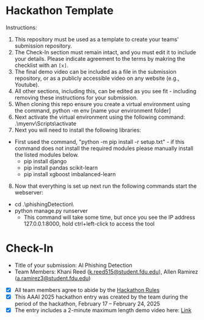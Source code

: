 # Hackathon Template

Instructions:
1. This repository must be used as a template to create your teams' submission repository.
2. The Check-In section must remain intact, and you must edit it to include your details. Please indicate agreement to the terms by makring the checklist with an `[x]`.
3. The final demo video can be included as a file in the submission repository, or as a publicly accessible video on any website (e.g., Youtube).
4. All other sections, including this, can be edited as you see fit - including removing these instructions for your submission.
5. When cloning this repo ensure you create a virtual environment using the command, python -m env [name your environment folder]
6. Next activate the virtual environment using the following command: .\myenv\Scripts\activate 
7. Next you will need to install the following libraries:
- First used the command, "python -m pip install -r setup.txt" - if this command does not install the required modules please manually install the listed modules below.
    - pip install django
    - pip install pandas scikit-learn
    - pip install xgboost imbalanced-learn
8. Now that everything is set up next run the following commands start the webserver:
- cd .\phishingDetection\
- python manage.py runserver
    - This command will take some time, but once you see the IP address 127.0.0.1:8000, hold ctrl+left-click to access the tool

# Check-In

- Title of your submission: AI Phishing Detection
- Team Members: Khani Reed (k.reed515@student.fdu.edu), Allen Ramirez (a.ramirez3@student.fdu.edu)
- [x] All team members agree to abide by the [Hackathon Rules](https://aaai.org/conference/aaai/aaai-25/hackathon/)
- [x] This AAAI 2025 hackathon entry was created by the team during the period of the hackathon, February 17 – February 24, 2025
- [x] The entry includes a 2-minute maximum length demo video here: [Link](https://youtu.be/nr19EA_IQko?si=kkjdhYw-M3-TZk7n) 
